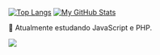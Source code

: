 
[![Top Langs](https://github-readme-stats.vercel.app/api/top-langs/?username=otaviosbms&langs_count=8)](https://github.com/otaviosbms/github-readme-stats)
[![My GitHub Stats](https://github-readme-stats.vercel.app/api/?username=otaviosbms&count_private=true&theme=tokyonight&showicons=true)]()



🌱 Atualmente estudando JavaScript e PHP.

 <a href="https://www.linkedin.com/in/ot%C3%A1vio-sbms-204165245/" target="_blank"><img src="https://img.shields.io/badge/-LinkedIn-%230077B5?style=for-the-badge&logo=linkedin&logoColor=white" target="_blank"></a> 
<!--
**otaviosbms/otaviosbms** is a ✨ _special_ ✨ repository because its `README.md` (this file) appears on your GitHub profile.

Here are some ideas to get you started:

- 🔭 I’m currently working on ...
- 🌱 I’m currently learning ...
- 👯 I’m looking to collaborate on ...
- 🤔 I’m looking for help with ...
- 💬 Ask me about ...
- 📫 How to reach me: ...
- 😄 Pronouns: ...
- ⚡ Fun fact: ...
-->
